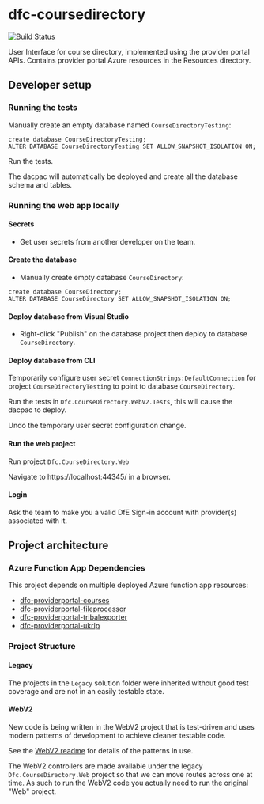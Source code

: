 # dfc-coursedirectory

[![Build Status](https://dev.azure.com/sfa-gov-uk/Digital%20First%20Careers/_apis/build/status/Find%20an%20Opportunity/dfc-coursedirectory?branchName=main)](https://dev.azure.com/sfa-gov-uk/Digital%20First%20Careers/_build/latest?definitionId=1700&branchName=main)

User Interface for course directory, implemented using the provider portal APIs.
Contains provider portal Azure resources in the Resources directory.

## Developer setup

### Running the tests

Manually create an empty database named `CourseDirectoryTesting`:

```
create database CourseDirectoryTesting;
ALTER DATABASE CourseDirectoryTesting SET ALLOW_SNAPSHOT_ISOLATION ON;
```

Run the tests.

The dacpac will automatically be deployed and create all the database schema and tables.

### Running the web app locally

#### Secrets

* Get user secrets from another developer on the team.

#### Create the database

* Manually create empty database `CourseDirectory`:

```
create database CourseDirectory;
ALTER DATABASE CourseDirectory SET ALLOW_SNAPSHOT_ISOLATION ON;
```

#### Deploy database from Visual Studio

* Right-click "Publish" on the database project then deploy to database `CourseDirectory`.

#### Deploy database from CLI

Temporarily configure user secret `ConnectionStrings:DefaultConnection` for project `CourseDirectoryTesting` to point to database `CourseDirectory`.

Run the tests in `Dfc.CourseDirectory.WebV2.Tests`, this will cause the dacpac to deploy.

Undo the temporary user secret configuration change.

#### Run the web project

Run project `Dfc.CourseDirectory.Web`

Navigate to https://localhost:44345/ in a browser.

#### Login

Ask the team to make you a valid DfE Sign-in account with provider(s) associated with it.

## Project architecture


### Azure Function App Dependencies

This project depends on multiple deployed Azure function app resources:

* [dfc-providerportal-courses](https://github.com/SkillsFundingAgency/dfc-providerportal-courses)
* [dfc-providerportal-fileprocessor](https://github.com/SkillsFundingAgency/dfc-providerportal-fileprocessor)
* [dfc-providerportal-tribalexporter](https://github.com/SkillsFundingAgency/dfc-providerportal-tribalexporter)
* [dfc-providerportal-ukrlp](https://github.com/SkillsFundingAgency/dfc-providerportal-ukrlp)

### Project Structure

#### Legacy

The projects in the `Legacy` solution folder were inherited without good test coverage and are not in an easily testable state.

#### WebV2

New code is being written in the WebV2 project that is test-driven and uses modern patterns of development to achieve cleaner testable code.

See the [WebV2 readme](src/Dfc.CourseDirectory.WebV2/README.md) for details of the patterns in use.

The WebV2 controllers are made available under the legacy `Dfc.CourseDirectory.Web` project so that we can move routes across one at time. As such to run the WebV2 code you actually need to run the original "Web" project.

